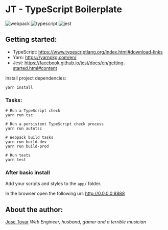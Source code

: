 # JT - TypeScript Boilerplate
![webpack](http://tmjoseantonio.com/webpack.png)
![typescript](http://tmjoseantonio.com/typescript.png)
![jest](http://tmjoseantonio.com/jest.png)

## Getting started:
- TypeScript: https://www.typescriptlang.org/index.html#download-links
- Yarn: https://yarnpkg.com/en/
- Jest: https://facebook.github.io/jest/docs/en/getting-started.html#content

Install project dependencies:
```shell
yarn install
```

### Tasks:
```shell
# Run a TypeScript check
yarn run tsc

# Run a persistent TypeScript check process
yarn run autotsc

# Webpack build tasks
yarn run build-dev
yarn run build-prod

# Run tests
yarn test
```

### After basic install
Add your scripts and styles to the `app/` folder.

In the browser open the following url: http://0.0.0.0:8888

## About the author:
[Jose Tovar](http://tmjoseantonio.com)
*Web Engineer, husband, gamer and a terrible musician*
